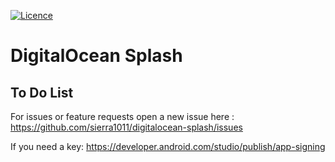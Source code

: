 [![Licence](https://img.shields.io/badge/license-MIT-blue.svg)](https://raw.githubusercontent.com/yassirh/digital-ocean-swimmer/master/LICENSE.md)

# DigitalOcean Splash

## To Do List

For issues or feature requests open a new issue here : https://github.com/sierra1011/digitalocean-splash/issues

If you need a key: https://developer.android.com/studio/publish/app-signing
